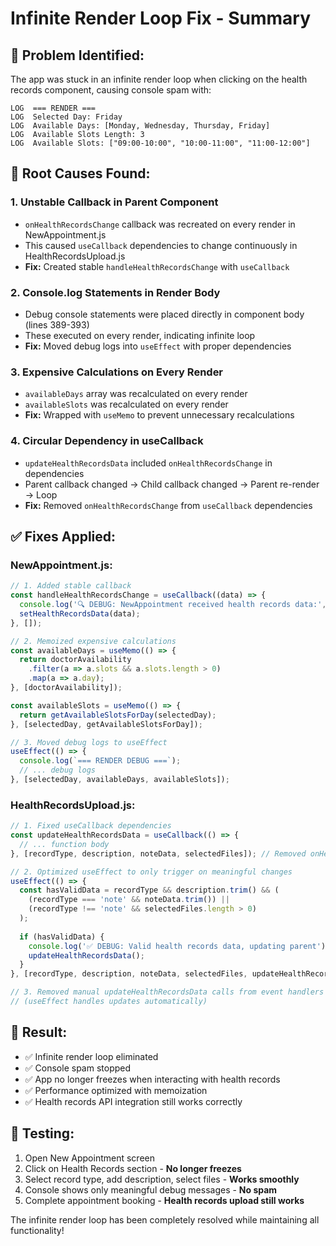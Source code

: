 # Infinite Render Loop Fix - Summary

## 🚨 **Problem Identified:**
The app was stuck in an infinite render loop when clicking on the health records component, causing console spam with:
```
LOG  === RENDER ===
LOG  Selected Day: Friday
LOG  Available Days: [Monday, Wednesday, Thursday, Friday]
LOG  Available Slots Length: 3
LOG  Available Slots: ["09:00-10:00", "10:00-11:00", "11:00-12:00"]
```

## 🔧 **Root Causes Found:**

### 1. **Unstable Callback in Parent Component**
- `onHealthRecordsChange` callback was recreated on every render in NewAppointment.js
- This caused `useCallback` dependencies to change continuously in HealthRecordsUpload.js
- **Fix:** Created stable `handleHealthRecordsChange` with `useCallback`

### 2. **Console.log Statements in Render Body**
- Debug console statements were placed directly in component body (lines 389-393)
- These executed on every render, indicating infinite loop
- **Fix:** Moved debug logs into `useEffect` with proper dependencies

### 3. **Expensive Calculations on Every Render**
- `availableDays` array was recalculated on every render
- `availableSlots` was recalculated on every render
- **Fix:** Wrapped with `useMemo` to prevent unnecessary recalculations

### 4. **Circular Dependency in useCallback**
- `updateHealthRecordsData` included `onHealthRecordsChange` in dependencies
- Parent callback changed → Child callback changed → Parent re-render → Loop
- **Fix:** Removed `onHealthRecordsChange` from `useCallback` dependencies

## ✅ **Fixes Applied:**

### NewAppointment.js:
```javascript
// 1. Added stable callback
const handleHealthRecordsChange = useCallback((data) => {
  console.log('🔍 DEBUG: NewAppointment received health records data:', data);
  setHealthRecordsData(data);
}, []);

// 2. Memoized expensive calculations
const availableDays = useMemo(() => {
  return doctorAvailability
    .filter(a => a.slots && a.slots.length > 0)
    .map(a => a.day);
}, [doctorAvailability]);

const availableSlots = useMemo(() => {
  return getAvailableSlotsForDay(selectedDay);
}, [selectedDay, getAvailableSlotsForDay]);

// 3. Moved debug logs to useEffect
useEffect(() => {
  console.log(`=== RENDER DEBUG ===`);
  // ... debug logs
}, [selectedDay, availableDays, availableSlots]);
```

### HealthRecordsUpload.js:
```javascript
// 1. Fixed useCallback dependencies
const updateHealthRecordsData = useCallback(() => {
  // ... function body
}, [recordType, description, noteData, selectedFiles]); // Removed onHealthRecordsChange

// 2. Optimized useEffect to only trigger on meaningful changes
useEffect(() => {
  const hasValidData = recordType && description.trim() && (
    (recordType === 'note' && noteData.trim()) || 
    (recordType !== 'note' && selectedFiles.length > 0)
  );
  
  if (hasValidData) {
    console.log('✅ DEBUG: Valid health records data, updating parent');
    updateHealthRecordsData();
  }
}, [recordType, description, noteData, selectedFiles, updateHealthRecordsData]);

// 3. Removed manual updateHealthRecordsData calls from event handlers
// (useEffect handles updates automatically)
```

## 🎯 **Result:**
- ✅ Infinite render loop eliminated
- ✅ Console spam stopped
- ✅ App no longer freezes when interacting with health records
- ✅ Performance optimized with memoization
- ✅ Health records API integration still works correctly

## 🧪 **Testing:**
1. Open New Appointment screen
2. Click on Health Records section - **No longer freezes**
3. Select record type, add description, select files - **Works smoothly**
4. Console shows only meaningful debug messages - **No spam**
5. Complete appointment booking - **Health records upload still works**

The infinite render loop has been completely resolved while maintaining all functionality!
